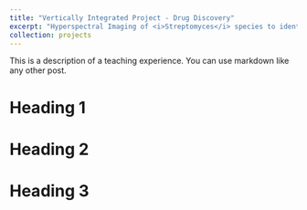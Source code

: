 ```yaml
---
title: "Vertically Integrated Project - Drug Discovery"
excerpt: "Hyperspectral Imaging of <i>Streptomyces</i> species to identify novel antibiotics<br/><img src='/images/500x300.png'>"
collection: projects
---
```


This is a description of a teaching experience. You can use markdown like any other post.

Heading 1
======

Heading 2
======

Heading 3
======
